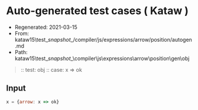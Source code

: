 # Auto-generated test cases ( Kataw )
- Regenerated: 2021-03-15
- From: kataw15\test\__snapshot__/compiler/js/expressions/arrow/position/autogen.md
- Path: kataw15\test\__snapshot__\compiler\js\expressions\arrow\position\gen\obj
> :: test: obj
> :: case: x => ok
## Input

`````js
x = {arrow: x => ok}
`````
